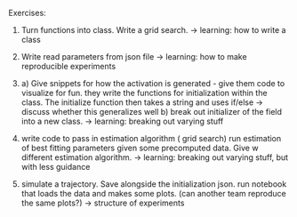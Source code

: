 Exercises:


1. Turn functions into class. Write a grid search.
-> learning: how to write a class

2. Write read parameters from json file
-> learning: how to make reproducible experiments

3. 
    a) Give snippets for how the activation is generated - give them code to visualize for fun. they write the functions for initialization within the class. The initialize function then takes a string and uses if/else
        -> discuss whether this generalizes well
   b) break out initializer of the field into a new class.
        -> learning:  breaking out varying stuff

4. write code to pass in estimation algorithm ( grid search)  run estimation of best fitting parameters given some precomputed data. Give w different estimation algorithm.
-> learning:  breaking out varying stuff, but with less guidance

5. simulate a trajectory. Save alongside the initialization json. run notebook that loads the data and makes some plots.  (can another team reproduce the same plots?)
-> structure of experiments
